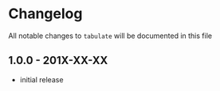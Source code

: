 # Changelog

All notable changes to `tabulate` will be documented in this file

## 1.0.0 - 201X-XX-XX

- initial release
